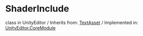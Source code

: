# ShaderInclude
class in UnityEditor
 / Inherits from: <a href="https://docs.unity3d.com/6000.0/Documentation/ScriptReference/TextAsset.html">TextAsset</a> / Implemented in: <a href="https://docs.unity3d.com/6000.0/Documentation/ScriptReference/UnityEditor.CoreModule.html">UnityEditor.CoreModule</a>
